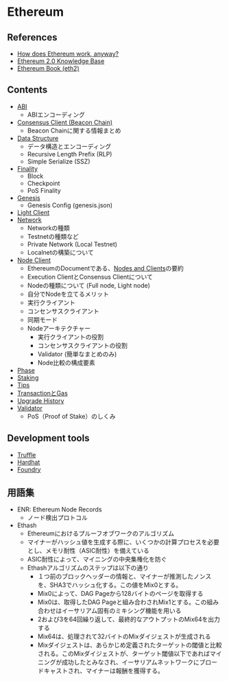 # Ethereum

## References
- [How does Ethereum work, anyway?](https://www.preethikasireddy.com/post/how-does-ethereum-work-anyway)
- [Ethereum 2.0 Knowledge Base](https://kb.beaconcha.in/)
- [Ethereum Book (eth2)](https://eth2.incessant.ink/book/00__introduction/00__foreword.html)

## Contents
- [ABI](./abi.md)
  - ABIエンコーディング
- [Consensus Client (Beacon Chain)](./consensus_client.md)
  - Beacon Chainに関する情報まとめ
- [Data Structure](./data_structure.md)
  - データ構造とエンコーディング
  - Recursive Length Prefix (RLP)
  - Simple Serialize (SSZ)
- [Finality](./finality.md)
  - Block
  - Checkpoint
  - PoS Finality
- [Genesis](./genesis.md)
  - Genesis Config (genesis.json)
- [Light Client](./light-client.md)
- [Network](./network.md)
  - Networkの種類
  - Testnetの種類など
  - Private Network (Local Testnet)
  - Localnetの構築について
- [Node Client](./node_client.md)
  - EthereumのDocumentである、[Nodes and Clients](https://ethereum.org/en/developers/docs/nodes-and-clients/)の要約
  - Execution ClientとConsensus Clientについて
  - Nodeの種類について (Full node, Light node)
  - 自分でNodeを立てるメリット
  - 実行クライアント
  - コンセンサスクライアント
  - 同期モード
  - Nodeアーキテクチャー
    - 実行クライアントの役割
    - コンセンサスクライアントの役割
    - Validator (簡単なまとめのみ)
    - Node比較の構成要素
- [Phase](./phase.md)
- [Staking](./staking.md)
- [Tips](./tips.md)
- [TransactionとGas](./transaction-gas.md)
- [Upgrade History](./upgrade_history.md)
- [Validator](./validator.md)
  - PoS（Proof of Stake）のしくみ

## Development tools
- [Truffle](https://trufflesuite.com/)
- [Hardhat](https://hardhat.org/)
- [Foundry](https://github.com/foundry-rs/foundry/)

## 用語集
- ENR: Ethereum Node Records 
  - ノード検出プロトコル
- Ethash
  - Ethereumにおけるプルーフオブワークのアルゴリズム 
  - マイナーがハッシュ値を生成する際に、いくつかの計算プロセスを必要とし、メモリ耐性（ASIC耐性）を備えている
  - ASIC耐性によって、マイニングの中央集権化を防ぐ
  - Ethashアルゴリズムのステップは以下の通り
    - １つ前のブロックヘッダーの情報と、マイナーが推測したノンスを、SHA3でハッシュ化する。この値をMix0とする。
    - Mix0によって、DAG Pageから128バイトのページを取得する
    - Mix0は、取得したDAG Pageと組み合わされMix1とする。この組み合わせはイーサリアム固有のミキシング機能を用いる
    - 2および3を64回繰り返して、最終的なアウトプットのMix64を出力する
    - Mix64は、処理されて32バイトのMixダイジェストが生成される
    - Mixダイジェストは、あらかじめ定義されたターゲットの閾値と比較される。このMixダイジェストが、ターゲット閾値以下であればマイニングが成功したとみなされ、イーサリアムネットワークにブロードキャストされ、マイナーは報酬を獲得する。
